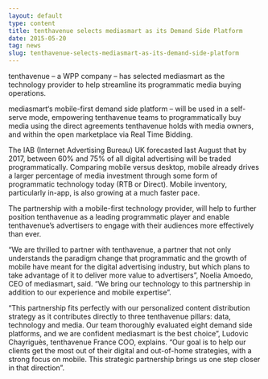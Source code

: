 ```yaml
---
layout: default
type: content
title: tenthavenue selects mediasmart as its Demand Side Platform
date: 2015-05-20
tag: news
slug: tenthavenue-selects-mediasmart-as-its-demand-side-platform
---
```


tenthavenue &#8211; a WPP company &#8211; has selected mediasmart as the technology provider to help streamline its programmatic media buying operations.

mediasmart&#8216;s mobile-first demand side platform – will be used in a self-serve mode, empowering tenthavenue teams to programmatically buy media using the direct agreements tenthavenue holds with media owners, and within the open marketplace via Real Time Bidding.

The IAB (Internet Advertising Bureau) UK forecasted last August that by 2017, between 60% and 75% of all digital advertising will be traded programmatically. Comparing mobile versus desktop, mobile already drives a larger percentage of media investment through some form of programmatic technology today (RTB or Direct). Mobile inventory, particularly in-app, is also growing at a much faster pace.

The partnership with a mobile-first technology provider, will help to further position tenthavenue as a leading programmatic player and enable tenthavenue&#8217;s advertisers to engage with their audiences more effectively than ever.

&#8220;We are thrilled to partner with tenthavenue, a partner that not only understands the paradigm change that programmatic and the growth of mobile have meant for the digital advertising industry, but which plans to take advantage of it to deliver more value to advertisers&#8221;, Noelia Amoedo, CEO of mediasmart, said. &#8220;We bring our technology to this partnership in addition to our experience and mobile expertise&#8221;.

&#8220;This partnership fits perfectly with our personalized content distribution strategy as it contributes directly to three tenthavenue pillars: data, technology and media. Our team thoroughly evaluated eight demand side platforms, and we are confident mediasmart is the best choice”, Ludovic Chayriguès, tenthavenue France COO, explains. “Our goal is to help our clients get the most out of their digital and out-of-home strategies, with a strong focus on mobile. This strategic partnership brings us one step closer in that direction&#8221;.
